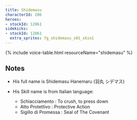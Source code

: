 ```yaml
---
title: Shidemasu
characterId: 206
heroes:
- stockId: 12061
sidekicks:
- stockId: 12061
  extra_sprites: fg_shidemasu_s01_skin1
---
```


{% include voice-table.html resourceName="shidemasu"
%}

## Notes
- His full name is Shidemasu Hanemaru (羽丸 シデマス)

- His Skill name is from Italian language:
  - Schiacciamento : To crush, to press down
  - Atto Protettivo : Protective Action
  - Sigillo di Promessa : Seal of The Covenant
